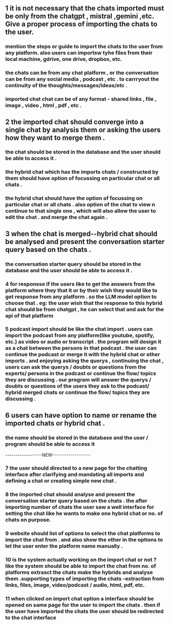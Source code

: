 ## 1 it is not necessary that the chats imported must be only from the chatgpt , mistral ,gemini ,etc. Give a proper process of importing the chats to the user. 
### mention the steps or guide to import the chats to the user from any platform. also users can importsw tyhe files from their local machine, gdrive, one drive, dropbox, etc.
### the chats can be from any chat platform , or the conversation can be from any social media , podcast , etc . to carrryout the continuity of the thoughts/messages/ideas/etc .
### imported chat chat can be of any format - shared links , file , image , video , html  , pdf , etc .

## 2 the imported chat should converge into a single chat by analysis them or asking the users how they want to merge them .
### the chat should be stored in the database and the user should be able to access it .
### the hybrid chat which has the imports chats / constructed by them should have option of focussing on particular chat or all chats .
### the hybrid chat should have the option of focussing on particular chat or all chats . also option of the chat to view n continue to that single one , which will also allow the user to edit the chat . and merge the chat again .

## 3 when the chat is merged--hybrid chat should be analysed and present the conversation starter query based on the chats .
### the conversation starter query should be stored in the database and the user should be able to access it .

### 4 for responsse if the users like to get the answers from the platform where they that it or by their wish they would like to get response from any platform . so the LLM model option to choose that . eg: the user wish that the response to this hybrid chat should be from chatgpt , he can select that and ask for the api of that platform 

### 5 podcast import should be like the chat import . users can import the podcast from any platform(like youtube, spotify, etc.) as video or audio or transcript . the program will design it as a chat between the persons in that podcast . the user can continue the podcast or merge it with the hybrid chat or other imports . and enjoying asking the querys , continuing the chat , users can ask the querys / doubts or questions from the experts/ persons in the podcast or continue the flow/ topics they are discussing . our program will answer the querys / doubts or questions of the users they ask to the podcast/ hybrid merged chats or continue the flow/ topics they are discussing .

## 6 users can have option to name or rename the imported chats or hybrid chat . 
### the name should be stored in the database and the user / program should be able to access it 
------------------NEW-------------------
### 7 the user should directed to a new page for the chatting interface after clarifying and mandating all imports and defining a chat or creating simple new chat .

### 8 the imported chat should analyse and present the conversation starter query based on the chats . the  after importing number of chats the user saw a well interface for setting the chat like he wants to make one hybrid chat or no. of chats on purpose.

### 9 website should list of options to select the chat platforms to import the chat from . and also show the other in the options to let the user enter the platform name manually .

### 10 is the system actually working on the import chat or not ? like the system should be able to import the chat from no. of platforms extrasct the chats make the hybrids and analyse them .supporting types of importing the chats -extraction from links, files, image, video/podcast / audio, html, pdf, etc.

### 11  when clicked on import chat option a interface should be opened on same page for the user to import the chats . then if the user have imported the chats the user should be redirected to the chat interface 